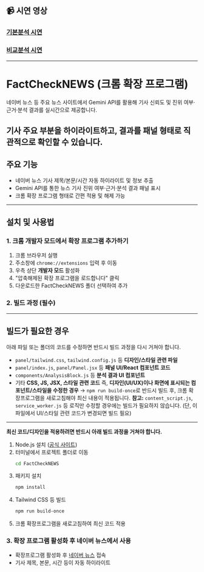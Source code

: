 ## 📹 시연 영상

### [기본분석 시연](https://drive.google.com/file/d/1KkgjLJ2K41v4h13l8gMmw3YIh-ujAncA/view?usp=drive_link)
### [비교분석 시연](https://drive.google.com/file/d/1DqpSS3t5vxR92Bflw4BOIgffRZNi3f18/view?usp=sharing)

---

# FactCheckNEWS (크롬 확장 프로그램)
네이버 뉴스 등 주요 뉴스 사이트에서 Gemini API를 활용해 기사 신뢰도 및 진위 여부·근거·분석 결과를 실시간으로 제공합니다.
  
기사 주요 부분을 하이라이트하고, 결과를 패널 형태로 직관적으로 확인할 수 있습니다.
---
## 주요 기능
- 네이버 뉴스 기사 제목/본문/시간 자동 하이라이트 및 정보 추출
- Gemini API를 통한 뉴스 기사 진위 여부·근거·분석 결과 패널 표시
- 크롬 확장 프로그램 형태로 간편 적용 및 해제 가능
---
## 설치 및 사용법
### 1. 크롬 개발자 모드에서 확장 프로그램 추가하기
1. 크롬 브라우저 실행
2. 주소창에 `chrome://extensions` 입력 후 이동
3. 우측 상단 **개발자 모드** 활성화
4. "압축해제된 확장 프로그램을 로드합니다" 클릭
5. 다운로드한 FactCheckNEWS 폴더 선택하여 추가
### 2. 빌드 과정 (필수)
---
## 빌드가 필요한 경우
아래 파일 또는 폴더의 코드를 수정하면 반드시 빌드 과정을 다시 거쳐야 합니다.
- `panel/tailwind.css`, `tailwind.config.js` 등 **디자인/스타일 관련 파일**
- `panel/index.js`, `panel/Panel.jsx` 등 **패널 UI/React 컴포넌트 코드**
- `components/AnalysisBlock.js` 등 **분석 결과 UI 컴포넌트**
- 기타 **CSS, JS, JSX, 스타일 관련 코드**
즉, **디자인(UI/UX)이나 화면에 표시되는 컴포넌트/스타일을 수정한 경우**
→ `npm run build-once`로 반드시 빌드 후, 크롬 확장프로그램을 새로고침해야 최신 내용이 적용됩니다.
**참고:** `content_script.js`, `service_worker.js` 등 로직만 수정할 경우에는 빌드가 필요하지 않습니다.
(단, 이 파일에서 UI/스타일 관련 코드가 변경되면 빌드 필요)
---
**최신 코드/디자인을 적용하려면 반드시 아래 빌드 과정을 거쳐야 합니다.**
1. Node.js 설치 ([공식 사이트](https://nodejs.org/))
2. 터미널에서 프로젝트 폴더로 이동
   ```bash
   cd FactCheckNEWS
   ```
3. 패키지 설치
   ```bash
   npm install
   ```
4. Tailwind CSS 등 빌드
   ```bash
   npm run build-once
   ```
5. 크롬 확장프로그램을 새로고침하여 최신 코드 적용
### 3. 확장 프로그램 활성화 후 네이버 뉴스에서 사용
- 확장프로그램 활성화 후 [네이버 뉴스](https://news.naver.com/) 접속
- 기사 제목, 본문, 시간 등이 자동 하이라이트
